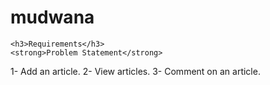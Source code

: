 mudwana
=======
```
<h3>Requirements</h3>
<strong>Problem Statement</strong>
```
1- Add an article.
2- View articles.
3- Comment on an article.

